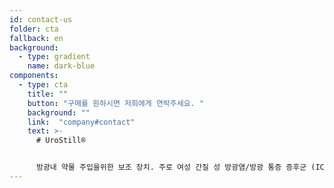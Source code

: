 ```yaml
---
id: contact-us
folder: cta
fallback: en
background:
  - type: gradient
    name: dark-blue
components:
  - type: cta
    title: ""
    button: "구매를 원하시면 저희에게 연락주세요. "
    background: ""
    link:  "company#contact"
    text: >-
      # UroStill®


      방광내 약물 주입을위한 보조 장치. 주로 여성 간질 성 방광염/방광 통증 증후군 (IC/BPS) 환자를 위해 개발되었습니다. UroStill®에는 UroDapter®도 포함되어 있습니다.
---
```

